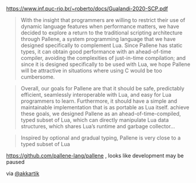 https://www.inf.puc-rio.br/~roberto/docs/Gualandi-2020-SCP.pdf

> With the insight that programmers are willing to restrict their use of dynamic language features when performance matters, we have decided to explore a return to the traditional scripting architecture through Pallene, a system programming language that we have designed specifically to complement Lua. Since Pallene has static types, it can obtain good performance with an ahead-of-time compiler, avoiding the complexities of just-in-time compilation; and since it is designed specifically to be used with Lua, we hope Pallene will be attractive in situations where using C would be too cumbersome.

> Overall, our goals for Pallene are that it should be safe, predictably efficient, seamlessly interoperable with Lua, and easy for Lua programmers to learn. Furthermore, it should have a simple and maintainable implementation that is as portable as Lua itself.  achieve these goals, we designed Pallene as an ahead-of-time-compiled, typed subset of Lua, which can directly manipulate Lua data structures, which shares Lua’s runtime and garbage collector...

> Inspired by optional and gradual typing, Pallene is very close to a typed subset of Lua

https://github.com/pallene-lang/pallene , looks like development may be paused

via [@akkartik](https://merveilles.town/@akkartik/112129169585720317)